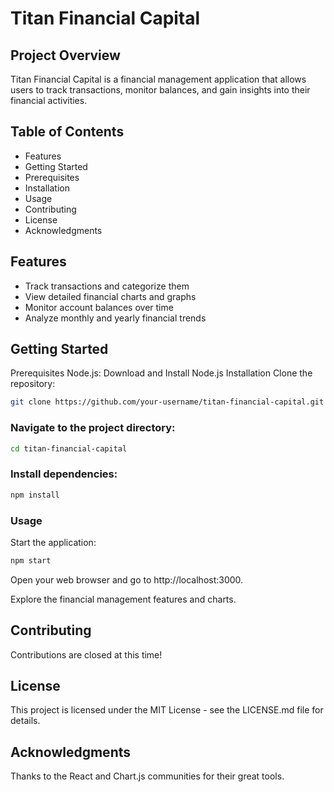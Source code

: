 # Titan Financial Capital
## Project Overview
Titan Financial Capital is a financial management application that allows users to track transactions, monitor balances, and gain insights into their financial activities.

## Table of Contents
- Features
- Getting Started
- Prerequisites
- Installation
- Usage
- Contributing
- License
- Acknowledgments

## Features
- Track transactions and categorize them
- View detailed financial charts and graphs
- Monitor account balances over time
- Analyze monthly and yearly financial trends

## Getting Started
Prerequisites
Node.js: Download and Install Node.js
Installation
Clone the repository:

```bash
git clone https://github.com/your-username/titan-financial-capital.git
``` 

### Navigate to the project directory:

```bash
cd titan-financial-capital
```

### Install dependencies:
```bash
npm install
```
### Usage
Start the application:

```bash
npm start
```

Open your web browser and go to http://localhost:3000.

Explore the financial management features and charts.

## Contributing
Contributions are closed at this time!

## License
This project is licensed under the MIT License - see the LICENSE.md file for details.

## Acknowledgments
Thanks to the React and Chart.js communities for their great tools.